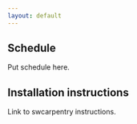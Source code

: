 ```yaml
---
layout: default
---
```


<div class="home">

Schedule
--------

Put schedule here.

Installation instructions
-------------------------

Link to swcarpentry instructions.

</div>
